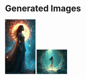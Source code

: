 # Generated Images



<img src="2025_07_25_01.png" width="100"/> <img src="2025_07_25_02.png" width="100"/>